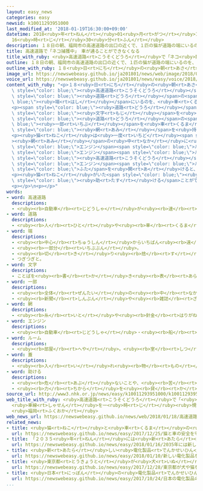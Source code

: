 ```yaml
---
layout: easy_news
categories: easy
newsid: k10011293951000
last_modified_at: '2018-01-19T16:30:00+09:00'
datetime: 2018<ruby>年<rt>ねん</rt></ruby>01<ruby>月<rt>がつ</rt></ruby>19<ruby>日<rt>にち</rt></ruby>
  16<ruby>時<rt>じ</rt></ruby>30<ruby>分<rt>ふん</rt></ruby>
description: １８日の朝、福岡市の高速道路の出口の近くで、１匹の猫が道路の端にいるのを、車を運転していた人が見つけました。
title: 高速道路で「ネコ捕獲中」　車が通ることができなくなる
title_with_ruby: <ruby>高速道路<rt>こうそくどうろ</rt></ruby>で「ネコ<ruby>捕獲中<rt>ほかくちゅう</rt></ruby>」　<ruby>車<rt>くるま</rt></ruby>が<ruby>通<rt>とお</rt></ruby>ることができなくなる
outline: １８日の朝、福岡市の高速道路の出口の近くで、１匹の猫が道路の端にいるのを、車を運転していた人が見つけました。
outline_with_ruby: １８<ruby>日<rt>にち</rt></ruby>の<ruby>朝<rt>あさ</rt></ruby>、<ruby>福岡市<rt>ふくおかし</rt></ruby>の<ruby>高速道路<rt>こうそくどうろ</rt></ruby>の<ruby>出口<rt>でぐち</rt></ruby>の<ruby>近<rt>ちか</rt></ruby>くで、１<ruby>匹<rt>ぴき</rt></ruby>の<ruby>猫<rt>ねこ</rt></ruby>が<ruby>道路<rt>どうろ</rt></ruby>の<ruby>端<rt>はし</rt></ruby>にいるのを、<ruby>車<rt>くるま</rt></ruby>を<ruby>運転<rt>うんてん</rt></ruby>していた<ruby>人<rt>ひと</rt></ruby>が<ruby>見<rt>み</rt></ruby>つけました。
image_url: https://newswebeasy.github.io/ja201801/news/web/image/2018/01/18/K10011293951_1801182242_1801182243_01_03.jpg
voice_url: https://newswebeasy.github.io/ja201801/news/easy/voice/2018/01/19/k10011293951000.mp3
content_with_ruby: "<p>１８<ruby>日<rt>にち</rt></ruby>の<ruby>朝<rt>あさ</rt></ruby>、<ruby>福岡市<rt>ふくおかし</rt></ruby>の<span\
  \ style=\"color: blue;\"><ruby>高速道路<rt>こうそくどうろ</rt></ruby></span>の<ruby>出口<rt>でぐち</rt></ruby>の<ruby>近<rt>ちか</rt></ruby>くで、１<ruby>匹<rt>ぴき</rt></ruby>の<ruby>猫<rt>ねこ</rt></ruby>が<span\
  \ style=\"color: blue;\"><ruby>道路<rt>どうろ</rt></ruby></span>の<span style=\"color:\
  \ blue;\"><ruby>端<rt>はし</rt></ruby></span>にいるのを、<ruby>車<rt>くるま</rt></ruby>を<ruby>運転<rt>うんてん</rt></ruby>していた<ruby>人<rt>ひと</rt></ruby>が<ruby>見<rt>み</rt></ruby>つけました。</p>\n\
  <p><span style=\"color: blue;\"><ruby>道路<rt>どうろ</rt></ruby></span>の<ruby>安全<rt>あんぜん</rt></ruby>をチェックする<ruby>会社<rt>かいしゃ</rt></ruby>の４<ruby>人<rt>にん</rt></ruby>がすぐ<ruby>行<rt>い</rt></ruby>って、<ruby>車<rt>くるま</rt></ruby>の<ruby>上<rt>うえ</rt></ruby>に「ネコ<ruby>捕獲中<rt>ほかくちゅう</rt></ruby>」という<span\
  \ style=\"color: blue;\"><ruby>文字<rt>もじ</rt></ruby></span>を<ruby>出<rt>だ</rt></ruby>して、<ruby>猫<rt>ねこ</rt></ruby>を<ruby>捕<rt>つか</rt></ruby>まえることを<ruby>知<rt>し</rt></ruby>らせました。そして、<span\
  \ style=\"color: blue;\"><ruby>道路<rt>どうろ</rt></ruby></span>の<span style=\"color:\
  \ blue;\"><ruby>一部<rt>いちぶ</rt></ruby></span>を<ruby>車<rt>くるま</rt></ruby>が<ruby>通<rt>とお</rt></ruby>ることができないようにして、<ruby>大<rt>おお</rt></ruby>きな<span\
  \ style=\"color: blue;\"><ruby>網<rt>あみ</rt></ruby></span>を<ruby>持<rt>も</rt></ruby>って<ruby>猫<rt>ねこ</rt></ruby>の<ruby>近<rt>ちか</rt></ruby>くまで<ruby>行<rt>い</rt></ruby>きました。</p>\n\
  <p><ruby>猫<rt>ねこ</rt></ruby>は<ruby>一度<rt>いちど</rt></ruby><span style=\"color: blue;\"\
  ><ruby>網<rt>あみ</rt></ruby></span>の<ruby>中<rt>なか</rt></ruby>に<ruby>入<rt>はい</rt></ruby>りましたが、すぐ<ruby>逃<rt>に</rt></ruby>げて、<ruby>会社<rt>かいしゃ</rt></ruby>の<ruby>車<rt>くるま</rt></ruby>の<span\
  \ style=\"color: blue;\">エンジン</span><span style=\"color: blue;\">ルーム</span>の<ruby>中<rt>なか</rt></ruby>に<ruby>入<rt>はい</rt></ruby>りました。このため<ruby>会社<rt>かいしゃ</rt></ruby>の<ruby>人<rt>ひと</rt></ruby>は、<ruby>猫<rt>ねこ</rt></ruby>が<span\
  \ style=\"color: blue;\">エンジン</span><span style=\"color: blue;\">ルーム</span>に<ruby>入<rt>はい</rt></ruby>ったまま、ゆっくり<ruby>車<rt>くるま</rt></ruby>を<ruby>運転<rt>うんてん</rt></ruby>して、<span\
  \ style=\"color: blue;\"><ruby>高速道路<rt>こうそくどうろ</rt></ruby></span>の<ruby>外<rt>そと</rt></ruby>まで<ruby>行<rt>い</rt></ruby>きました。<span\
  \ style=\"color: blue;\">エンジン</span><span style=\"color: blue;\">ルーム</span>の<span\
  \ style=\"color: blue;\">ふた</span>を<ruby>開<rt>あ</rt></ruby>けると、<ruby>猫<rt>ねこ</rt></ruby>は<ruby>元気<rt>げんき</rt></ruby>に<ruby>外<rt>そと</rt></ruby>に<ruby>出<rt>で</rt></ruby>て、<ruby>走<rt>はし</rt></ruby>って<ruby>逃<rt>に</rt></ruby>げました。</p>\n\
  <p><ruby>猫<rt>ねこ</rt></ruby>がいた<span style=\"color: blue;\"><ruby>道路<rt>どうろ</rt></ruby></span>は、１<ruby>時間<rt>じかん</rt></ruby>ぐらいあとに<ruby>通<rt>とお</rt></ruby>ることができるようになりました。<ruby>会社<rt>かいしゃ</rt></ruby>の<ruby>人<rt>ひと</rt></ruby>は「<ruby>猫<rt>ねこ</rt></ruby>を<span\
  \ style=\"color: blue;\"><ruby>助<rt>たす</rt></ruby>ける</span>ことができて、<ruby>事故<rt>じこ</rt></ruby>もなかったので<ruby>安心<rt>あんしん</rt></ruby>しました」と<ruby>話<rt>はな</rt></ruby>していました。</p>\n\
  <p></p>\n<p></p>"
words:
- word: 高速道路
  descriptions:
  - <ruby><rb>自動車</rb><rt>じどうしゃ</rt></ruby>が<ruby><rb>速</rb><rt>はや</rt></ruby>く<ruby><rb>走</rb><rt>はし</rt></ruby>れるように、<ruby><rb>立体交差</rb><rt>りったいこうさ</rt></ruby>にしたり、<ruby><rb>上</rb><rt>のぼ</rt></ruby>り<ruby><rb>下</rb><rt>くだ</rt></ruby>りを<ruby><rb>分</rb><rt>わ</rt></ruby>けたりした<ruby><rb>道路</rb><rt>どうろ</rt></ruby>。ハイウエー。
- word: 道路
  descriptions:
  - <ruby><rb>人</rb><rt>ひと</rt></ruby>や<ruby><rb>車</rb><rt>くるま</rt></ruby>が<ruby><rb>通</rb><rt>とお</rt></ruby>る<ruby><rb>道</rb><rt>みち</rt></ruby>。<ruby><rb>通</rb><rt>とお</rt></ruby>り<ruby><rb>道</rb><rt>みち</rt></ruby>。
- word: 端
  descriptions:
  - <ruby><rb>中心</rb><rt>ちゅうしん</rt></ruby>からいちばん<ruby><rb>遠</rb><rt>とお</rt></ruby>い<ruby><rb>部分</rb><rt>ぶぶん</rt></ruby>。はじ。
  - <ruby><rb>一部分</rb><rt>いちぶぶん</rt></ruby>。
  - <ruby><rb>切</rb><rt>き</rt></ruby>り<ruby><rb>捨</rb><rt>す</rt></ruby>てたところ。
  - つぎつぎと。
- word: 文字
  descriptions:
  - ことばを<ruby><rb>書</rb><rt>か</rt></ruby>き<ruby><rb>表</rb><rt>あらわ</rt></ruby>すための<ruby><rb>記号</rb><rt>きごう</rt></ruby>。もんじ。<ruby><rb>字</rb><rt>じ</rt></ruby>。<ruby><rb>日本</rb><rt>にっぽん</rt></ruby>では、かたかな・ひらがな・<ruby><rb>漢字</rb><rt>かんじ</rt></ruby>・アルファベットや<ruby><rb>数字</rb><rt>すうじ</rt></ruby>を<ruby><rb>使</rb><rt>つか</rt></ruby>う。
- word: 一部
  descriptions:
  - <ruby><rb>全体</rb><rt>ぜんたい</rt></ruby>の<ruby><rb>中</rb><rt>なか</rt></ruby>の、ある<ruby><rb>部分</rb><rt>ぶぶん</rt></ruby>。
  - <ruby><rb>新聞</rb><rt>しんぶん</rt></ruby>や<ruby><rb>雑誌</rb><rt>ざっし</rt></ruby>などを<ruby><rb>数</rb><rt>かぞ</rt></ruby>えるときの、<ruby><rb>一</rb><rt>ひと</rt></ruby>つ。
- word: 網
  descriptions:
  - <ruby><rb>糸</rb><rt>いと</rt></ruby>や<ruby><rb>針金</rb><rt>はりがね</rt></ruby>などで、<ruby><rb>目</rb><rt>め</rt></ruby>をあらく<ruby><rb>編</rb><rt>あ</rt></ruby>んだもの。<ruby><rb>虫</rb><rt>むし</rt></ruby>や<ruby><rb>魚</rb><rt>さかな</rt></ruby>・けものなどをとるのに<ruby><rb>使</rb><rt>つか</rt></ruby>う。
- word: エンジン
  descriptions:
  - <ruby><rb>自動車</rb><rt>じどうしゃ</rt></ruby>・<ruby><rb>船</rb><rt>ふね</rt></ruby>・<ruby><rb>飛行機</rb><rt>ひこうき</rt></ruby>などを<ruby><rb>動</rb><rt>うご</rt></ruby>かす<ruby><rb>力</rb><rt>ちから</rt></ruby>を<ruby><rb>作</rb><rt>つく</rt></ruby>り<ruby><rb>出</rb><rt>だ</rt></ruby>す<ruby><rb>仕組</rb><rt>しく</rt></ruby>み。<ruby><rb>発動機</rb><rt>はつどうき</rt></ruby>。
- word: ルーム
  descriptions:
  - <ruby><rb>部屋</rb><rt>へや</rt></ruby>。<ruby><rb>室</rb><rt>しつ</rt></ruby>。
- word: 蓋
  descriptions:
  - <ruby><rb>入</rb><rt>い</rt></ruby>れ<ruby><rb>物</rb><rt>もの</rt></ruby>の<ruby><rb>口</rb><rt>くち</rt></ruby>をおおうもの。
- word: 助ける
  descriptions:
  - <ruby><rb>危</rb><rt>あぶ</rt></ruby>ないことや、<ruby><rb>苦</rb><rt>くる</rt></ruby>しいことから、<ruby><rb>救</rb><rt>すく</rt></ruby>う。
  - <ruby><rb>力</rb><rt>ちから</rt></ruby>を<ruby><rb>貸</rb><rt>か</rt></ruby>す。<ruby><rb>手伝</rb><rt>てつだ</rt></ruby>う。
source_url: http://www3.nhk.or.jp/news/easy/k10011293951000/k10011293951000.html
web_title_with_ruby: <ruby>高速道路<rt>こうそくどうろ</rt></ruby>で「<ruby>ネコ<rt>ねこ</rt></ruby><ruby>捕獲中<rt>ほかくちゅう</rt></ruby>」
  <ruby>車線<rt>しゃせん</rt></ruby>を一<ruby>時<rt>じ</rt></ruby><ruby>規制<rt>きせい</rt></ruby>
  <ruby>福岡<rt>ふくおか</rt></ruby>
web_news_url: https://newswebeasy.github.io/news/web/2018/01/18/高速道路でネコ捕獲中-車線を一時規制-福岡
related_news:
- title: <ruby>猫<rt>ねこ</rt></ruby>と<ruby>車<rt>くるま</rt></ruby>の<ruby>安全<rt>あんぜん</rt></ruby>を<ruby>守<rt>まも</rt></ruby>るために「<ruby>猫<rt>ねこ</rt></ruby>バンバン」をしてほしい
  url: https://newswebeasy.github.io/news/easy/2017/12/25/猫と車の安全を守るために猫バンバンをしてほしい
- title: 「２０３５<ruby>年<rt>ねん</rt></ruby>には<ruby>新<rt>あたら</rt></ruby>しい<ruby>車<rt>くるま</rt></ruby>の２３％が<ruby>自動<rt>じどう</rt></ruby><ruby>運転<rt>うんてん</rt></ruby>の<ruby>車<rt>くるま</rt></ruby>になる」
  url: https://newswebeasy.github.io/news/easy/2018/01/16/2035年には新しい車の23が自動運転の車になる
- title: <ruby>新<rt>あたら</rt></ruby>しい<ruby>電化製品<rt>でんかせいひん</rt></ruby>を<ruby>紹介<rt>しょうかい</rt></ruby>するイベントがアメリカで<ruby>始<rt>はじ</rt></ruby>まる
  url: https://newswebeasy.github.io/news/easy/2018/01/10/新しい電化製品を紹介するイベントがアメリカで始まる
- title: <ruby>東京都<rt>とうきょうと</rt></ruby>が<ruby>犬<rt>いぬ</rt></ruby>や<ruby>猫<rt>ねこ</rt></ruby>を<ruby>飼<rt>か</rt></ruby>う<ruby>人<rt>ひと</rt></ruby>を<ruby>探<rt>さが</rt></ruby>すウェブサイトを<ruby>作<rt>つく</rt></ruby>る
  url: https://newswebeasy.github.io/news/easy/2017/12/28/東京都が犬や猫を飼う人を探すウェブサイトを作る
- title: <ruby>日本<rt>にっぽん</rt></ruby>の<ruby>電化製品<rt>でんかせいひん</rt></ruby>の<ruby>会社<rt>かいしゃ</rt></ruby>が<ruby>自動<rt>じどう</rt></ruby>で<ruby>走<rt>はし</rt></ruby>る<ruby>車<rt>くるま</rt></ruby>の<ruby>研究<rt>けんきゅう</rt></ruby>を<ruby>進<rt>すす</rt></ruby>める
  url: https://newswebeasy.github.io/news/easy/2017/10/24/日本の電化製品の会社が自動で走る車の研究を進める
...
```

